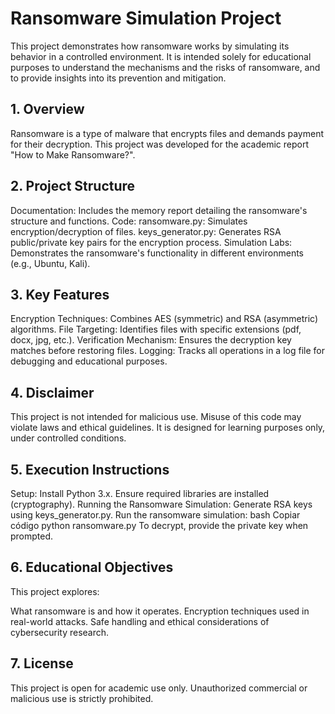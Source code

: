# Ransomware Simulation Project
This project demonstrates how ransomware works by simulating its behavior in a controlled environment. It is intended solely for educational purposes to understand the mechanisms and the risks of ransomware, and to provide insights into its prevention and mitigation.

## 1. Overview
Ransomware is a type of malware that encrypts files and demands payment for their decryption. This project was developed for the academic report "How to Make Ransomware?".

## 2. Project Structure
Documentation:
Includes the memory report detailing the ransomware's structure and functions.
Code:
ransomware.py: Simulates encryption/decryption of files.
keys_generator.py: Generates RSA public/private key pairs for the encryption process.
Simulation Labs:
Demonstrates the ransomware's functionality in different environments (e.g., Ubuntu, Kali).

## 3. Key Features
Encryption Techniques:
Combines AES (symmetric) and RSA (asymmetric) algorithms.
File Targeting:
Identifies files with specific extensions (pdf, docx, jpg, etc.).
Verification Mechanism:
Ensures the decryption key matches before restoring files.
Logging:
Tracks all operations in a log file for debugging and educational purposes.

## 4. Disclaimer
This project is not intended for malicious use. Misuse of this code may violate laws and ethical guidelines. It is designed for learning purposes only, under controlled conditions.

## 5. Execution Instructions
Setup:
Install Python 3.x.
Ensure required libraries are installed (cryptography).
Running the Ransomware Simulation:
Generate RSA keys using keys_generator.py.
Run the ransomware simulation:
bash
Copiar código
python ransomware.py
To decrypt, provide the private key when prompted.

## 6. Educational Objectives
This project explores:

What ransomware is and how it operates.
Encryption techniques used in real-world attacks.
Safe handling and ethical considerations of cybersecurity research.

## 7. License
This project is open for academic use only. Unauthorized commercial or malicious use is strictly prohibited.
